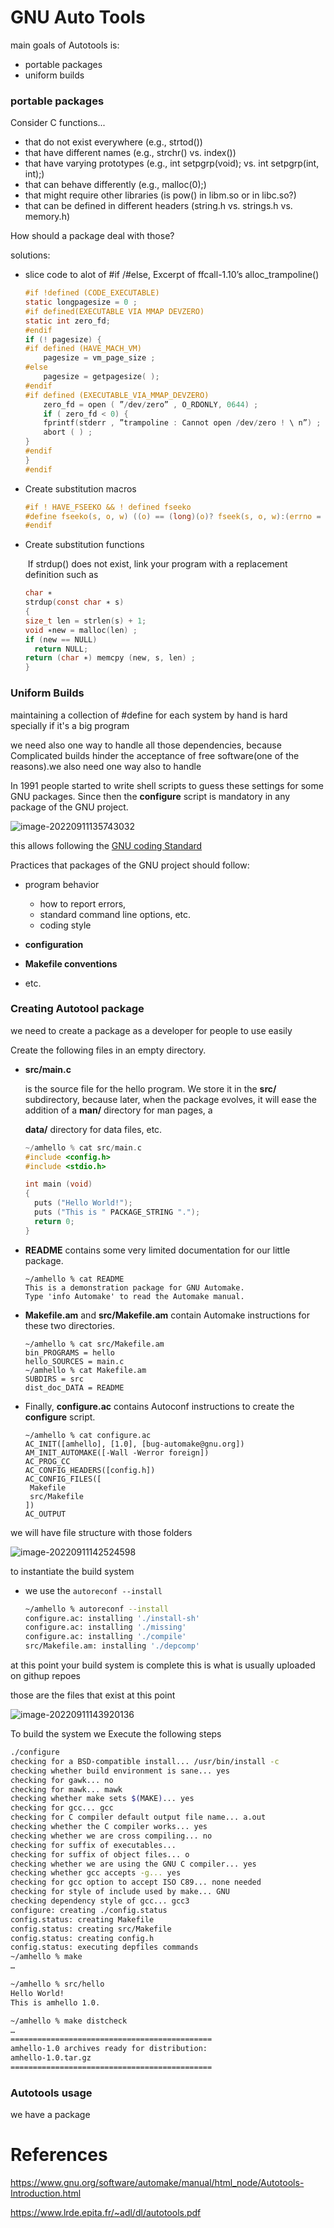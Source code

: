 # GNU Auto Tools

main goals of Autotools is: 

- portable packages
- uniform builds

### portable packages

Consider C functions... 

- that do not exist everywhere (e.g., strtod()) 
- that have different names (e.g., strchr() vs. index()) 
- that have varying prototypes (e.g., int setpgrp(void); vs. int setpgrp(int, int);) 
- that can behave differently (e.g., malloc(0);) 
- that might require other libraries (is pow() in libm.so or in libc.so?) 
- that can be defined in different headers (string.h vs. strings.h vs. memory.h) 

How should a package deal with those?

solutions:

- slice code to alot of #if /#else, Excerpt of ffcall-1.10’s alloc_trampoline()

  ```c
  #if !defined (CODE_EXECUTABLE)
  static longpagesize = 0 ;
  #if defined(EXECUTABLE VIA MMAP DEVZERO)
  static int zero_fd;
  #endif
  if (! pagesize) {
  #if defined (HAVE_MACH_VM)
      pagesize = vm_page_size ;
  #else
      pagesize = getpagesize( );
  #endif
  #if defined (EXECUTABLE_VIA_MMAP_DEVZERO)
      zero_fd = open ( ”/dev/zero” , O_RDONLY, 0644) ;
      if ( zero_fd < 0) {
      fprintf(stderr , ”trampoline : Cannot open /dev/zero ! \ n”) ;
      abort ( ) ;
  }
  #endif
  }
  #endif
  ```

- Create substitution macros

  ```c
  #if ! HAVE_FSEEKO && ! defined fseeko
  #define fseeko(s, o, w) ((o) == (long)(o)? fseek(s, o, w):(errno = EOVERFLOW, −1))
  #endif
  ```
  
  

- Create substitution functions

  ​	If strdup() does not exist, link your program with a replacement definition such as

  ```c
  char ∗
  strdup(const char ∗ s)
  {
  size_t len = strlen(s) + 1;
  void ∗new = malloc(len) ;
  if (new == NULL)
    return NULL;
  return (char ∗) memcpy (new, s, len) ;
  }
  ```

  

### Uniform Builds

maintaining a collection of #define for each system by hand is hard specially if it's a big program

we need also one way to handle all those dependencies, because Complicated builds hinder the acceptance of free software(one of the reasons).we also need one way also to handle 



In 1991 people started to write shell scripts to guess these settings for some GNU packages. Since then the **configure** script is mandatory in any package of the GNU project.

![image-20220911135743032](readme.assets/image-20220911135743032.png)

this allows following the [GNU coding Standard](https://www.gnu.org/prep/standards/)

Practices that packages of the GNU project should follow: 

- program behavior 
  - how to report errors, 
  - standard command line options, etc. 
  - coding style 

- **configuration** 
- **Makefile conventions** 
- etc.

### Creating Autotool package

we need to create a package as a developer for people to use easily 

Create the following files in an empty directory.

- **src/main.c** 

  is the source file for the hello program. We store it in the **src/** subdirectory, because later, when the package evolves, it will ease the addition of a **man/** directory for man pages, a

  **data/** directory for data files, etc.

  ```c
  ~/amhello % cat src/main.c
  #include <config.h>
  #include <stdio.h>
  
  int main (void)
  {
    puts ("Hello World!");
    puts ("This is " PACKAGE_STRING ".");
    return 0;
  }
  ```

- **README** contains some very limited documentation for our little package.

  ```
  ~/amhello % cat README
  This is a demonstration package for GNU Automake.
  Type 'info Automake' to read the Automake manual.
  ```

- **Makefile.am** and **src/Makefile.am** contain Automake instructions for these two directories.

  ```
  ~/amhello % cat src/Makefile.am
  bin_PROGRAMS = hello
  hello_SOURCES = main.c
  ~/amhello % cat Makefile.am
  SUBDIRS = src
  dist_doc_DATA = README
  ```

- Finally, **configure.ac** contains Autoconf instructions to create the **configure** script.

  ```
  ~/amhello % cat configure.ac
  AC_INIT([amhello], [1.0], [bug-automake@gnu.org])
  AM_INIT_AUTOMAKE([-Wall -Werror foreign])
  AC_PROG_CC
  AC_CONFIG_HEADERS([config.h])
  AC_CONFIG_FILES([
   Makefile
   src/Makefile
  ])
  AC_OUTPUT
  ```

we will have file structure with those folders

![image-20220911142524598](readme.assets/image-20220911142524598.png)



to instantiate the build system

- we use the `autoreconf --install`

  ```sh 
  ~/amhello % autoreconf --install
  configure.ac: installing './install-sh'
  configure.ac: installing './missing'
  configure.ac: installing './compile'
  src/Makefile.am: installing './depcomp'
  ```

at this point your build system is complete this is what is usually uploaded on githup repoes

those are the files that exist at this point 

![image-20220911143920136](readme.assets/image-20220911143920136.png)

To build the system we Execute the following steps

```sh
./configure
checking for a BSD-compatible install... /usr/bin/install -c
checking whether build environment is sane... yes
checking for gawk... no
checking for mawk... mawk
checking whether make sets $(MAKE)... yes
checking for gcc... gcc
checking for C compiler default output file name... a.out
checking whether the C compiler works... yes
checking whether we are cross compiling... no
checking for suffix of executables...
checking for suffix of object files... o
checking whether we are using the GNU C compiler... yes
checking whether gcc accepts -g... yes
checking for gcc option to accept ISO C89... none needed
checking for style of include used by make... GNU
checking dependency style of gcc... gcc3
configure: creating ./config.status
config.status: creating Makefile
config.status: creating src/Makefile
config.status: creating config.h
config.status: executing depfiles commands
~/amhello % make
…

~/amhello % src/hello
Hello World!
This is amhello 1.0.

~/amhello % make distcheck
…
=============================================
amhello-1.0 archives ready for distribution:
amhello-1.0.tar.gz
=============================================

```







### Autotools usage 

we have a package  



# References

https://www.gnu.org/software/automake/manual/html_node/Autotools-Introduction.html

https://www.lrde.epita.fr/~adl/dl/autotools.pdf